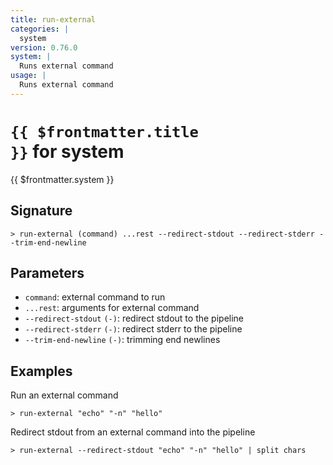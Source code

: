 ```yaml
---
title: run-external
categories: |
  system
version: 0.76.0
system: |
  Runs external command
usage: |
  Runs external command
---
```


# <code>{{ $frontmatter.title }}</code> for system

<div class='command-title'>{{ $frontmatter.system }}</div>

## Signature

```> run-external (command) ...rest --redirect-stdout --redirect-stderr --trim-end-newline```

## Parameters

 -  `command`: external command to run
 -  `...rest`: arguments for external command
 -  `--redirect-stdout` `(-)`: redirect stdout to the pipeline
 -  `--redirect-stderr` `(-)`: redirect stderr to the pipeline
 -  `--trim-end-newline` `(-)`: trimming end newlines

## Examples

Run an external command
```shell
> run-external "echo" "-n" "hello"
```

Redirect stdout from an external command into the pipeline
```shell
> run-external --redirect-stdout "echo" "-n" "hello" | split chars
```
